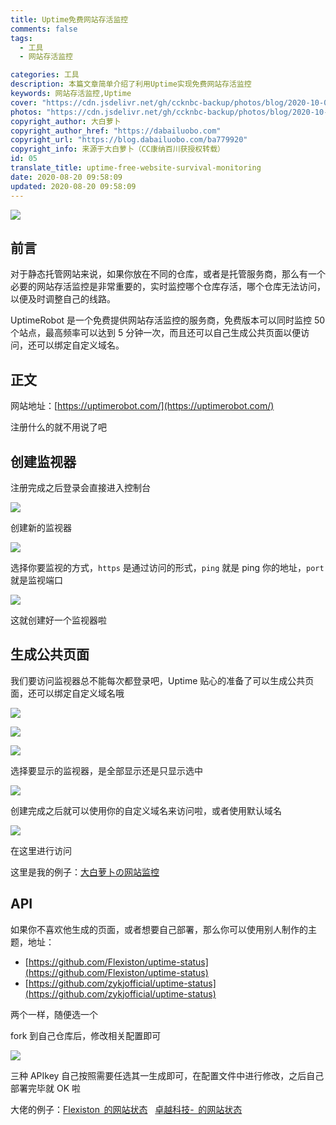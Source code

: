 ```yaml
---
title: Uptime免费网站存活监控
comments: false
tags:
  - 工具
  - 网站存活监控

categories: 工具
description: 本篇文章简单介绍了利用Uptime实现免费网站存活监控
keywords: 网站存活监控,Uptime
cover: "https://cdn.jsdelivr.net/gh/ccknbc-backup/photos/blog/2020-10-05~11_19_11.webp"
photos: "https://cdn.jsdelivr.net/gh/ccknbc-backup/photos/blog/2020-10-05~11_19_11.webp"
copyright_author: 大白萝卜
copyright_author_href: "https://dabailuobo.com"
copyright_url: "https://blog.dabailuobo.com/ba779920"
copyright_info: 来源于大白萝卜（CC康纳百川获授权转载）
id: 05
translate_title: uptime-free-website-survival-monitoring
date: 2020-08-20 09:58:09
updated: 2020-08-20 09:58:09
---
```


![](https://cdn.jsdelivr.net/gh/laugh0608/CDN/img/20200820100301.png#align=left&display=inline&height=633&margin=%5Bobject%20Object%5D&originHeight=633&originWidth=1341&status=done&style=none&width=1341)

## 前言

对于静态托管网站来说，如果你放在不同的仓库，或者是托管服务商，那么有一个必要的网站存活监控是非常重要的，实时监控哪个仓库存活，哪个仓库无法访问，以便及时调整自己的线路。

UptimeRobot 是一个免费提供网站存活监控的服务商，免费版本可以同时监控 50 个站点，最高频率可以达到 5 分钟一次，而且还可以自己生成公共页面以便访问，还可以绑定自定义域名。

## 正文

网站地址：[https://uptimerobot.com/](https://uptimerobot.com/)

注册什么的就不用说了吧

## 创建监视器

注册完成之后登录会直接进入控制台

![](https://cdn.jsdelivr.net/gh/laugh0608/CDN/img/20200820104637.png#align=left&display=inline&height=631&margin=%5Bobject%20Object%5D&originHeight=631&originWidth=1343&status=done&style=none&width=1343)

创建新的监视器

![](https://cdn.jsdelivr.net/gh/laugh0608/CDN/img/20200820104721.png#align=left&display=inline&height=499&margin=%5Bobject%20Object%5D&originHeight=499&originWidth=808&status=done&style=none&width=808)

选择你要监视的方式，`https` 是通过访问的形式，`ping` 就是 ping 你的地址，`port` 就是监视端口

![](https://cdn.jsdelivr.net/gh/laugh0608/CDN/img/20200820105159.jpg#align=left&display=inline&height=623&margin=%5Bobject%20Object%5D&originHeight=623&originWidth=788&status=done&style=none&width=788)

这就创建好一个监视器啦

## 生成公共页面

我们要访问监视器总不能每次都登录吧，Uptime 贴心的准备了可以生成公共页面，还可以绑定自定义域名哦

![](https://cdn.jsdelivr.net/gh/laugh0608/CDN/img/20200820105358.png#align=left&display=inline&height=456&margin=%5Bobject%20Object%5D&originHeight=456&originWidth=1144&status=done&style=none&width=1144)

![](https://cdn.jsdelivr.net/gh/laugh0608/CDN/img/20200820105432.png#align=left&display=inline&height=155&margin=%5Bobject%20Object%5D&originHeight=155&originWidth=767&status=done&style=none&width=767)

![](https://cdn.jsdelivr.net/gh/laugh0608/CDN/img/20200820105544.png#align=left&display=inline&height=269&margin=%5Bobject%20Object%5D&originHeight=269&originWidth=536&status=done&style=none&width=536)

选择要显示的监视器，是全部显示还是只显示选中

![](https://cdn.jsdelivr.net/gh/laugh0608/CDN/img/20200820105833.png#align=left&display=inline&height=621&margin=%5Bobject%20Object%5D&originHeight=621&originWidth=516&status=done&style=none&width=516)

创建完成之后就可以使用你的自定义域名来访问啦，或者使用默认域名

![](https://cdn.jsdelivr.net/gh/laugh0608/CDN/img/20200820105936.png#align=left&display=inline&height=283&margin=%5Bobject%20Object%5D&originHeight=283&originWidth=734&status=done&style=none&width=734)

在这里进行访问

这里是我的例子：[大白萝卜の网站监控](https://status.dabailuobo.com/)

## API

如果你不喜欢他生成的页面，或者想要自己部署，那么你可以使用别人制作的主题，地址：

- [https://github.com/Flexiston/uptime-status](https://github.com/Flexiston/uptime-status)
- [https://github.com/zykjofficial/uptime-status](https://github.com/zykjofficial/uptime-status)

两个一样，随便选一个

fork 到自己仓库后，修改相关配置即可

![](https://cdn.jsdelivr.net/gh/laugh0608/CDN/img/20200820110242.png#align=left&display=inline&height=383&margin=%5Bobject%20Object%5D&originHeight=383&originWidth=738&status=done&style=none&width=738)

三种 APIkey 自己按照需要任选其一生成即可，在配置文件中进行修改，之后自己部署完毕就 OK 啦

大佬的例子：[Flexiston  的网站状态](https://status.flexiston.com/)   [卓越科技-  的网站状态](https://status.zykjofficial.top/)
